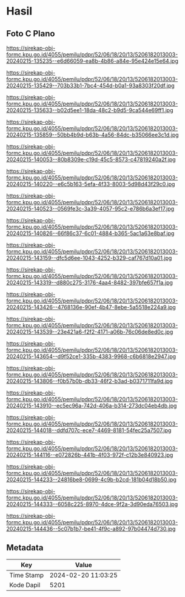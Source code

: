 # Hasil

## Foto C Plano

https://sirekap-obj-formc.kpu.go.id/4055/pemilu/pdpr/52/06/18/20/13/5206182013003-20240215-135235--e6d66059-ea8b-4b86-a84e-95e424e15e64.jpg

https://sirekap-obj-formc.kpu.go.id/4055/pemilu/pdpr/52/06/18/20/13/5206182013003-20240215-135429--703b33b1-7bc4-454d-b0a1-93a8303f20df.jpg

https://sirekap-obj-formc.kpu.go.id/4055/pemilu/pdpr/52/06/18/20/13/5206182013003-20240215-135633--b02d5ee1-18da-48c2-b9d5-9ca544e69ff1.jpg

https://sirekap-obj-formc.kpu.go.id/4055/pemilu/pdpr/52/06/18/20/13/5206182013003-20240215-135859--50bb4b9d-b63b-4a56-84dc-b35066ee3c1d.jpg

https://sirekap-obj-formc.kpu.go.id/4055/pemilu/pdpr/52/06/18/20/13/5206182013003-20240215-140053--80b8309e-c19d-45c5-8573-c47819240a2f.jpg

https://sirekap-obj-formc.kpu.go.id/4055/pemilu/pdpr/52/06/18/20/13/5206182013003-20240215-140220--e6c5b163-5efa-4f33-8003-5d98d43f29c0.jpg

https://sirekap-obj-formc.kpu.go.id/4055/pemilu/pdpr/52/06/18/20/13/5206182013003-20240215-140523--0569fe3c-3a39-4057-95c2-e786b6a3ef17.jpg

https://sirekap-obj-formc.kpu.go.id/4055/pemilu/pdpr/52/06/18/20/13/5206182013003-20240215-140826--66f86c37-6c01-4884-b365-5ac1a63e8baf.jpg

https://sirekap-obj-formc.kpu.go.id/4055/pemilu/pdpr/52/06/18/20/13/5206182013003-20240215-143159--dfc5d6ee-1043-4252-b329-caf767d10a01.jpg

https://sirekap-obj-formc.kpu.go.id/4055/pemilu/pdpr/52/06/18/20/13/5206182013003-20240215-143319--d880c275-3176-4aa4-8482-397bfe657f1a.jpg

https://sirekap-obj-formc.kpu.go.id/4055/pemilu/pdpr/52/06/18/20/13/5206182013003-20240215-143426--4768136e-90ef-4b47-8ebe-5a5518e224a9.jpg

https://sirekap-obj-formc.kpu.go.id/4055/pemilu/pdpr/52/06/18/20/13/5206182013003-20240215-143539--23e421a6-f2f2-4171-a06b-76c06de8ed0c.jpg

https://sirekap-obj-formc.kpu.go.id/4055/pemilu/pdpr/52/06/18/20/13/5206182013003-20240215-143654--d9f52ce1-335b-4383-9968-c6b6818e2947.jpg

https://sirekap-obj-formc.kpu.go.id/4055/pemilu/pdpr/52/06/18/20/13/5206182013003-20240215-143806--f0b57b0b-db33-46f2-b3ad-b0371711fa9d.jpg

https://sirekap-obj-formc.kpu.go.id/4055/pemilu/pdpr/52/06/18/20/13/5206182013003-20240215-143910--ec5ec96a-742d-406a-b314-273dc04eb4db.jpg

https://sirekap-obj-formc.kpu.go.id/4055/pemilu/pdpr/52/06/18/20/13/5206182013003-20240215-144018--ddfd707c-ece7-4469-8181-54fec25a7507.jpg

https://sirekap-obj-formc.kpu.go.id/4055/pemilu/pdpr/52/06/18/20/13/5206182013003-20240215-144116--e072826b-441b-4f03-972f-c12b3e840923.jpg

https://sirekap-obj-formc.kpu.go.id/4055/pemilu/pdpr/52/06/18/20/13/5206182013003-20240215-144233--24816be8-0699-4c9b-b2cd-181b04d18b50.jpg

https://sirekap-obj-formc.kpu.go.id/4055/pemilu/pdpr/52/06/18/20/13/5206182013003-20240215-144333--6058c225-8970-4dce-9f2a-3d90eda76503.jpg

https://sirekap-obj-formc.kpu.go.id/4055/pemilu/pdpr/52/06/18/20/13/5206182013003-20240215-144436--5c07b1b7-be41-4f9c-a892-97b04474d730.jpg


## Metadata

| Key        | Value               |
| ---------- | ------------------- |
| Time Stamp | 2024-02-20 11:03:25 |
| Kode Dapil | 5201                |



